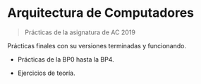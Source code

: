 # Arquitectura de Computadores

> Prácticas de la asignatura de AC 2019

Prácticas finales con su versiones terminadas y funcionando.

- Prácticas de la BP0 hasta la BP4.

- Ejercicios de teoría.